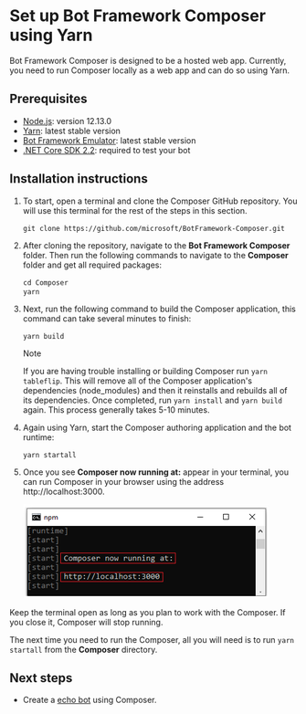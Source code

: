 # Set up Bot Framework Composer using Yarn

Bot Framework Composer is designed to be a hosted web app. Currently, you need to run Composer locally as a web app and can do so using Yarn. 

<!---To set up and install Composer with docker you can read more [here](link to docker setup).-->

## Prerequisites

- [Node.js](https://nodejs.org/dist/v12.13.0/): version 12.13.0
- [Yarn](https://yarnpkg.com/en/docs/install): latest stable version
- [Bot Framework Emulator](https://github.com/microsoft/BotFramework-Emulator/releases/latest): latest stable version
- [.NET Core SDK 2.2](https://dotnet.microsoft.com/download/dotnet-core/2.2): required to test your bot

## Installation instructions
1. To start, open a terminal and clone the Composer GitHub repository. You will use this terminal for the rest of the steps in this section.

    ```
    git clone https://github.com/microsoft/BotFramework-Composer.git
    ```

2. After cloning the repository, navigate to the **Bot Framework Composer** folder. Then run the following commands to navigate to the **Composer** folder and get all required packages:

    ```
    cd Composer
    yarn 
    ```

3. Next, run the following command to build the Composer application, this command can take several minutes to finish:

    ```
    yarn build 
    ```
  
   > [!NOTE]
   > If you are having trouble installing or building Composer run `yarn tableflip`. This will remove all of the Composer application's dependencies (node_modules) and then it reinstalls and rebuilds all of its dependencies. Once completed, run `yarn install` and `yarn build` again. This process generally takes 5-10 minutes.

4. Again using Yarn, start the Composer authoring application and the bot runtime:

    ```
    yarn startall
    ```

5. Once you see **Composer now running at:** appear in your terminal, you can run Composer in your browser using the address http://localhost:3000.

    ![browser address](./media/setup-yarn/address.png)

Keep the terminal open as long as you plan to work with the Composer. If you close it, Composer will stop running. 

The next time you need to run the Composer, all you will need is to run `yarn startall` from the **Composer** directory.

## Next steps

- Create a [echo bot](./quickstart-create-bot.md) using Composer.
